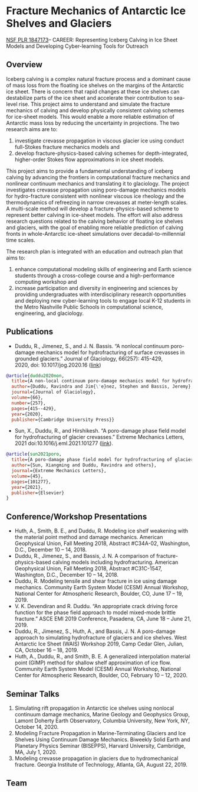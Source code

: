 # Fracture Mechanics of Antarctic Ice Shelves and Glaciers
[NSF PLR 1847173](https://my.vanderbilt.edu/cpml/research/nsf-plr-1847173/)– CAREER: Representing Iceberg Calving in Ice Sheet Models and Developing Cyber-learning Tools for Outreach

## Overview
Iceberg calving is a complex natural fracture process and a dominant cause of mass loss from the floating ice shelves on the margins of the Antarctic ice sheet. There is concern that rapid changes at these ice shelves can destabilize parts of the ice sheet and accelerate their contribution to sea-level rise. This project aims to understand and simulate the fracture mechanics of calving and develop physically consistent calving schemes for ice-sheet models. This would enable a more reliable estimation of Antarctic mass loss by reducing the uncertainty in projections. The two research aims are to:

1. investigate crevasse propagation in viscous glacier ice using conduct full-Stokes fracture mechanics models and
2. develop fracture-physics-based calving schemes for depth-integrated, higher-order Stokes flow approximations in ice sheet models.

This project aims to provide a fundamental understanding of iceberg calving by advancing the frontiers in computational fracture mechanics and nonlinear continuum mechanics and translating it to glaciology. The project investigates crevasse propagation using poro-damage mechanics models for hydro-fracture consistent with nonlinear viscous ice rheology and the thermodynamics of refreezing in narrow crevasses at meter-length scales. A multi-scale method will develop a fracture-physics-based scheme to represent better calving in ice-sheet models. The effort will also address research questions related to the calving behavior of floating ice shelves and glaciers, with the goal of enabling more reliable prediction of calving fronts in whole-Antarctic ice-sheet simulations over decadal-to-millennial time scales.

The research plan is integrated with an education and outreach plan that aims to:

1. enhance computational modeling skills of engineering and Earth science students through a cross-college course and a high-performance computing workshop and
2. increase participation and diversity in engineering and sciences by providing undergraduates with interdisciplinary research opportunities and deploying new cyber-learning tools to engage local K-12 students in the Metro Nashville Public Schools in computational science, engineering, and glaciology.

## Publications
- Duddu, R., Jimenez, S., and J. N. Bassis. “A nonlocal continuum poro-damage mechanics model for hydrofracturing of surface crevasses in grounded glaciers.” Journal of Glaciology, 66(257): 415-429, 2020, doi: 10.1017/jog.2020.16 ([link](http://dx.doi.org/10.1017/jog.2020.16))
```bibtex
@article{duddu2020non,
  title={A non-local continuum poro-damage mechanics model for hydrofracturing of surface crevasses in grounded glaciers},
  author={Duddu, Ravindra and Jim{\'e}nez, Stephen and Bassis, Jeremy},
  journal={Journal of Glaciology},
  volume={66},
  number={257},
  pages={415--429},
  year={2020},
  publisher={Cambridge University Press}}
```

- Sun, X., Duddu, R., and Hirshikesh. “A poro-damage phase field model for hydrofracturing of glacier crevasses.” Extreme Mechanics Letters, 2021 doi:10.1016/j.eml.2021.101277 ([link](https://doi.org/10.1016/j.eml.2021.101277)).
```bibtex
@article{sun2021poro,
  title={A poro-damage phase field model for hydrofracturing of glacier crevasses},
  author={Sun, Xiangming and Duddu, Ravindra and others},
  journal={Extreme Mechanics Letters},
  volume={45},
  pages={101277},
  year={2021},
  publisher={Elsevier}
}
```

## Conference/Workshop Presentations
- Huth, A., Smith, B. E., and Duddu, R. Modeling ice shelf weakening with the material point method and damage mechanics. American Geophysical Union, Fall Meeting 2018, Abstract #C34A-02, Washington, D.C., December 10 – 14, 2018.
- Duddu, R., Jimenez, S., and Bassis, J. N. A comparison of fracture-physics-based calving models including hydrofracturing. American Geophysical Union, Fall Meeting 2018, Abstract #C31C-1547, Washington, D.C., December 10 – 14, 2018.
- Duddu, R. Modeling tensile and shear fracture in ice using damage mechanics. Community Earth System Model (CESM) Annual Workshop, National Center for Atmospheric Research, Boulder, CO, June 17 – 19, 2019.
- V. K. Devendiran and R. Duddu. “An appropriate crack driving force function for the phase field approach to model mixed-mode brittle fracture.” ASCE EMI 2019 Conference, Pasadena, CA, June 18 – June 21, 2019.
- Duddu, R., Jimenez, S., Huth, A., and Bassis, J. N. A poro-damage approach to simulating hydrofracture of glaciers and ice shelves. West Antarctic Ice Sheet (WAIS) Workshop 2019, Camp Cedar Glen, Julian, CA, October 16 – 18, 2019.
- Huth, A., Duddu, R., and Smith, B. E. A generalized interpolation material point (GIMP) method for shallow shelf approximation of ice flow. Community Earth System Model (CESM) Annual Workshop, National Center for Atmospheric Research, Boulder, CO, February 10 – 12, 2020.

## Seminar Talks

1. Simulating rift propagation in Antarctic ice shelves using nonlocal continuum damage mechanics, Marine Geology and Geophysics Group, Lamont Doherty Earth Observatory, Columbia University, New York, NY, October 14, 2020.
2. Modeling Fracture Propagation in Marine-Terminating Glaciers and Ice Shelves Using Continuum Damage Mechanics. Biweekly Solid Earth and Planetary Physics Seminar (BISEPPS), Harvard University, Cambridge, MA, July 1, 2020.
3. Modeling crevasse propagation in glaciers due to hydromechanical fracture. Georgia Institute of Technology, Atlanta, GA, August 22, 2019.

## Team
